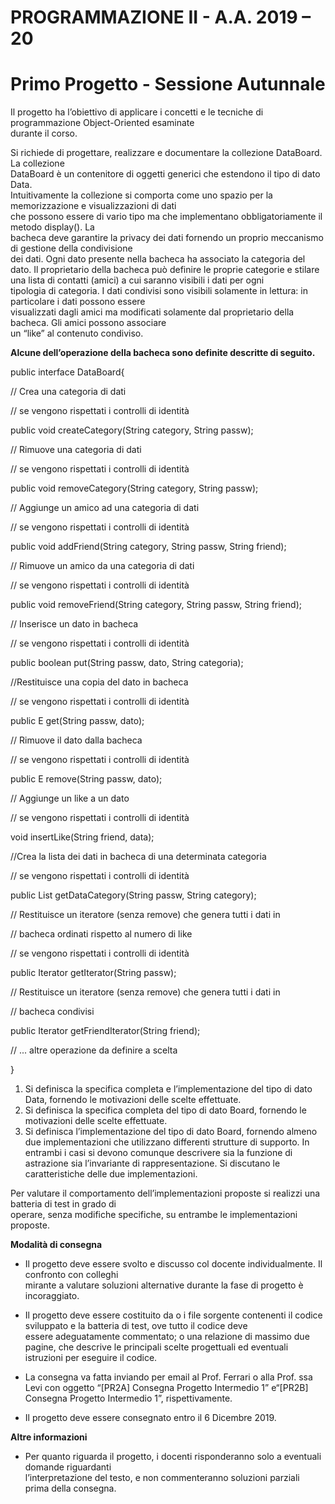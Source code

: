 # PROGRAMMAZIONE II - A.A. 2019 – 20	

# Primo Progetto - Sessione Autunnale

Il progetto ha	l’obiettivo	di	applicare	i	concetti	e	le	tecniche	di	programmazione	Object-Oriented	esaminate	
durante	il	corso.	

Si	richiede	di	progettare,	realizzare	e	documentare	la	collezione DataBoard<E extends	Data>.	La	collezione	
DataBoard<E extends	 Data>	è	un	 contenitore	 di	oggetti	generici	 che	 estendono	 il	 tipo	 di	 dato	 Data.	
Intuitivamente	la collezione	si	comporta	come	uno spazio per	la	memorizzazione	e	visualizzazioni di	dati	
che	 possono	essere	di	vario	tipo		ma	che	implementano	obbligatoriamente	il	metodo	display().	La	
bacheca deve	garantire	la	privacy dei	dati fornendo	un	proprio	meccanismo	di	gestione	della	condivisione	
dei	dati.	 Ogni	dato	presente	nella	bacheca ha	associato	la	categoria	del	dato.	Il	proprietario	della	bacheca	
può	definire	le	proprie	categorie	e	stilare	una	lista	di	contatti	(amici)	a	cui	saranno	visibili	i	dati	per	ogni	
tipologia	di	categoria. I	dati	condivisi	sono	visibili	solamente	in	lettura:	in particolare	i	dati	possono	essere	
visualizzati	dagli	amici	ma	modificati	solamente	dal	proprietario	della	bacheca.	Gli	amici	possono	associare	
un	“like”	al	contenuto	condiviso.

**Alcune	dell’operazione	della	bacheca sono	definite	descritte	di	seguito.**

public interface DataBoard<E extends Data>{


// Crea una categoria di dati

// se vengono rispettati i controlli di identità

public void createCategory(String category, String passw);


// Rimuove una categoria di dati

// se vengono rispettati i controlli di identità

public void removeCategory(String category, String passw);


// Aggiunge un amico ad una categoria di dati

// se vengono rispettati i controlli di identità

public void addFriend(String category, String passw, String friend);


// Rimuove un amico da una categoria di dati

// se vengono rispettati i controlli di identità

public void removeFriend(String category, String passw, String friend);


// Inserisce un dato in bacheca

// se vengono rispettati i controlli di identità

public boolean put(String passw, <E extends Data> dato, String categoria);


//Restituisce una copia del dato in bacheca

// se vengono rispettati i controlli di identità

public E get(String passw, <E extends Data> dato);


// Rimuove il dato dalla bacheca

// se vengono rispettati i controlli di identità

public E remove(String passw, <E extends Data> dato);


// Aggiunge un like a un dato

// se vengono rispettati i controlli di identità

void insertLike(String friend, <E extends Data> data);
  

//Crea la lista dei dati in bacheca di una determinata categoria

// se vengono rispettati i controlli di identità

public List<E extends Data> getDataCategory(String passw, String category);


// Restituisce un iteratore (senza remove) che genera tutti i dati in

// bacheca ordinati rispetto al numero di like

// se vengono rispettati i controlli di identità

public Iterator<E> getIterator(String passw);


// Restituisce un iteratore (senza remove) che genera tutti i dati in

// bacheca condivisi

public Iterator<E> getFriendIterator(String friend);


// ... altre operazione da definire a scelta

}

1. Si	definisca la	specifica	completa	e	l’implementazione del	tipo	di	dato	Data,	fornendo le	motivazioni
    delle	scelte	effettuate.
2. Si	definisca	la	specifica	completa	del	tipo	di	dato	Board<E	extends	Data>,	fornendo le	motivazioni
    delle	scelte	effettuate.
3. Si	 definisca l’implementazione	 del	 tipo	 di dato Board<E	 extends	 Data>, fornendo almeno	due	
    implementazioni	 che	 utilizzano	 differenti	 strutture	 di	 supporto.	In	 entrambi	 i	 casi	 si devono
    comunque	descrivere	sia	la	funzione	di	astrazione	sia	l’invariante	di	rappresentazione.	 Si	discutano
    le	caratteristiche	delle	due	implementazioni.

Per	valutare	 il	 comportamento	 dell’implementazioni proposte si	 realizzi una	batteria	di	test	in	grado	di	
operare,	senza	modifiche	specifiche,	su	entrambe	le	implementazioni	proposte.

**Modalità	di	consegna**

- Il	 progetto	 deve	 essere	 svolto	 e	 discusso	 col	 docente	 individualmente.	 Il	 confronto	 con	 colleghi	
    mirante	a	valutare soluzioni	alternative	durante	la	fase	di	progetto	è	incoraggiato.
- Il	progetto	deve	essere	costituito	da
    o i file	sorgente	contenenti	il	codice	sviluppato	e	la	batteria di	test,	ove tutto	il	codice	deve	
       essere	adeguatamente	commentato;
    o una	 relazione	 di	 massimo	due	 pagine,	 che	 descrive	 le	 principali	 scelte	 progettuali	 ed	
       eventuali	istruzioni	per	eseguire	il	codice.


- La	consegna	va	fatta	inviando	per	email	al	Prof.	Ferrari	o	alla Prof.	ssa	Levi con	oggetto	“[PR2A]	
    Consegna	Progetto	Intermedio	1”		e“[PR2B]	Consegna	Progetto	Intermedio	1”,	rispettivamente.
- Il	progetto	deve	essere	consegnato	entro	il	 6	 Dicembre	2019.

**Altre	informazioni**

- Per	 quanto	 riguarda	 il	 progetto,	i docenti	 risponderanno	 solo	 a	 eventuali	 domande	 riguardanti	
    l’interpretazione	del	testo,	e	non	commenteranno	soluzioni	parziali	prima	della	consegna.

